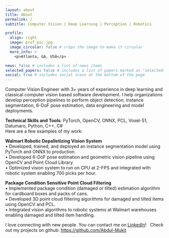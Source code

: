 ```yaml
---
layout: about
title: About
permalink: /
subtitle: Computer Vision | Deep Learning | Perception | Robotics

profile:
  align: right
  image: prof_pic.jpg
  image_circular: false # crops the image to make it circular
  more_info: >
    <p>Atlanta, GA, USA</p>

news: false # includes a list of news items
selected_papers: false # includes a list of papers marked as "selected={true}"
social: true # includes social icons at the bottom of the page
---
```


Computer Vision Engineer with 3+ years of experience in deep learning and classical computer vision based software development. I help organizations develop perception pipelines to perform object detection, instance segmentation, 6-DoF pose estimation, data engineering and model deployments.  

**Technical Skills and Tools**: PyTorch, OpenCV, ONNX, PCL, Voxel-51, Datumaro, Python, C++, C#  
Here are a few examples of my work:  


**Walmart Robotic Depalletizing Vision System**  
• Developed, trained, and deployed an instance segmentation model using PyTorch and ONNX to production.  
• Developed 6-DoF pose estimation and geometric vision pipeline using OpenCV and Point Cloud Library.  
• Optimized vision system to run on CPU at 2-FPS and integrated with robotic system enabling 700 picks per hour.  

**Package Condition Sensitive Point Cloud Filtering**  
• Implemented package condition (damaged or tilted) estimation algorithm for cardboard boxes and packs of cans.  
• Developed 3D point cloud filtering algorithms for damaged and tilted items using OpenCV and PCL.  
• Integrated vision algorithms to robotic systems at Walmart warehouses enabling damaged and tilted item handling.  

I love connecting with new people. You can contact me on [LinkedIn](https://www.linkedin.com/in/abdul-mukit-in/)!  
Check out my projects on github: https://github.com/Abdul-Mukit

<!-- Write your biography here. Tell the world about yourself. Link to your favorite [subreddit](http://reddit.com). You can put a picture in, too. The code is already in, just name your picture `prof_pic.jpg` and put it in the `img/` folder.

Put your address / P.O. box / other info right below your picture. You can also disable any of these elements by editing `profile` property of the YAML header of your `_pages/about.md`. Edit `_bibliography/papers.bib` and Jekyll will render your [publications page](/al-folio/publications/) automatically.

Link to your social media connections, too. This theme is set up to use [Font Awesome icons](https://fontawesome.com/) and [Academicons](https://jpswalsh.github.io/academicons/), like the ones below. Add your Facebook, Twitter, LinkedIn, Google Scholar, or just disable all of them. -->
